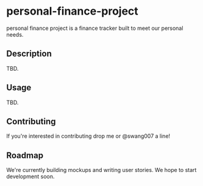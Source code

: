 # personal-finance-project

personal finance project is a finance tracker built to meet our personal needs.

## Description

TBD.

## Usage

TBD.

## Contributing
If you're interested in contributing drop me or @swang007 a line!

## Roadmap

We're currently building mockups and writing user stories. We hope to start development soon.

